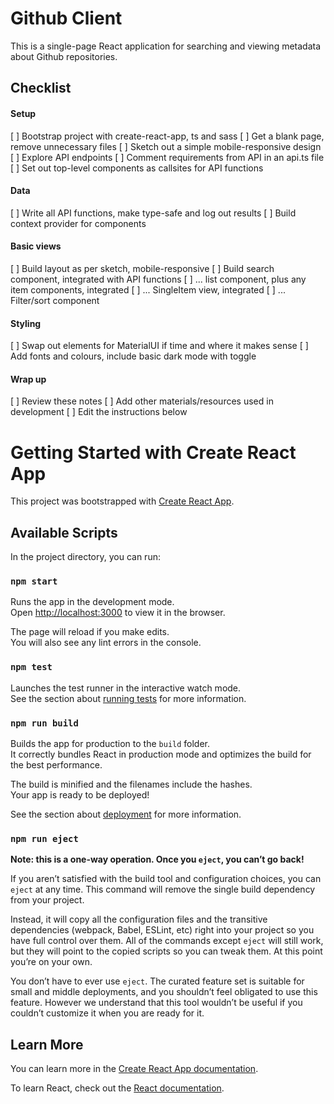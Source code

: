# Github Client

This is a single-page React application for searching and viewing metadata about Github repositories.

## Checklist

#### Setup

[ ] Bootstrap project with create-react-app, ts and sass
[ ] Get a blank page, remove unnecessary files
[ ] Sketch out a simple mobile-responsive design
[ ] Explore API endpoints
[ ] Comment requirements from API in an api.ts file
[ ] Set out top-level components as callsites for API functions

#### Data

[ ] Write all API functions, make type-safe and log out results
[ ] Build context provider for components

#### Basic views

[ ] Build layout as per sketch, mobile-responsive
[ ] Build search component, integrated with API functions
[ ] ... list component, plus any item components, integrated
[ ] ... SingleItem view, integrated
[ ] ... Filter/sort component

#### Styling

[ ] Swap out elements for MaterialUI if time and where it makes sense
[ ] Add fonts and colours, include basic dark mode with toggle

#### Wrap up

[ ] Review these notes
[ ] Add other materials/resources used in development
[ ] Edit the instructions below

# Getting Started with Create React App

This project was bootstrapped with [Create React App](https://github.com/facebook/create-react-app).

## Available Scripts

In the project directory, you can run:

### `npm start`

Runs the app in the development mode.\
Open [http://localhost:3000](http://localhost:3000) to view it in the browser.

The page will reload if you make edits.\
You will also see any lint errors in the console.

### `npm test`

Launches the test runner in the interactive watch mode.\
See the section about [running tests](https://facebook.github.io/create-react-app/docs/running-tests) for more information.

### `npm run build`

Builds the app for production to the `build` folder.\
It correctly bundles React in production mode and optimizes the build for the best performance.

The build is minified and the filenames include the hashes.\
Your app is ready to be deployed!

See the section about [deployment](https://facebook.github.io/create-react-app/docs/deployment) for more information.

### `npm run eject`

**Note: this is a one-way operation. Once you `eject`, you can’t go back!**

If you aren’t satisfied with the build tool and configuration choices, you can `eject` at any time. This command will remove the single build dependency from your project.

Instead, it will copy all the configuration files and the transitive dependencies (webpack, Babel, ESLint, etc) right into your project so you have full control over them. All of the commands except `eject` will still work, but they will point to the copied scripts so you can tweak them. At this point you’re on your own.

You don’t have to ever use `eject`. The curated feature set is suitable for small and middle deployments, and you shouldn’t feel obligated to use this feature. However we understand that this tool wouldn’t be useful if you couldn’t customize it when you are ready for it.

## Learn More

You can learn more in the [Create React App documentation](https://facebook.github.io/create-react-app/docs/getting-started).

To learn React, check out the [React documentation](https://reactjs.org/).
